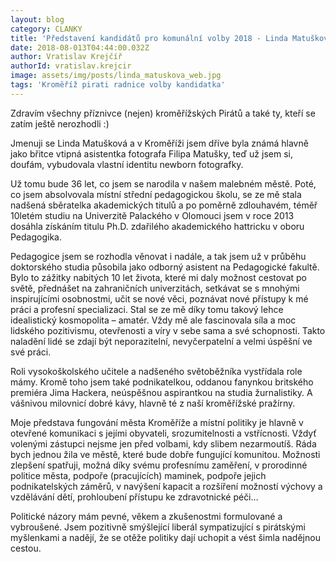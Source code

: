 ```yaml
---
layout: blog
category: CLANKY
title: 'Představení kandidátů pro komunální volby 2018 - Linda Matušková'
date: 2018-08-013T04:44:00.032Z
author: Vratislav Krejčíř
authorId: vratislav.krejcir
image: assets/img/posts/linda_matuskova_web.jpg
tags: 'Kroměříž pirati radnice volby kandidatka'
---
```


Zdravím všechny příznivce (nejen) kroměřížských Pirátů a také ty, kteří se zatím ještě nerozhodli :) 

Jmenuji se Linda Matušková a v Kroměříži jsem dříve byla známá hlavně jako břitce vtipná asistentka fotografa Filipa Matušky, teď už jsem si, doufám, vybudovala vlastní identitu newborn fotografky.

Už tomu bude 36 let, co jsem se narodila v našem malebném městě. Poté, co jsem absolvovala místní střední pedagogickou školu, se ze mě stala nadšená sběratelka akademických titulů a po poměrně zdlouhavém, téměř 10letém studiu na Univerzitě Palackého v Olomouci jsem v roce 2013 dosáhla získáním titulu Ph.D. zdařilého akademického hattricku v oboru Pedagogika. 

Pedagogice jsem se rozhodla věnovat i nadále, a tak jsem už v průběhu doktorského studia působila jako odborný asistent na Pedagogické fakultě. Bylo to zážitky nabitých 10 let života, které mi daly možnost cestovat po světě, přednášet na zahraničních univerzitách, setkávat se s mnohými inspirujícími osobnostmi, učit se nové věci, poznávat nové přístupy k mé práci a profesní specializaci. Stal se ze mě díky tomu takový lehce idealistický kosmopolita – amatér. Vždy mě ale fascinovala síla a moc lidského pozitivismu, otevřenosti a víry v sebe sama a své schopnosti. Takto naladění lidé se zdají být neporazitelní, nevyčerpatelní a velmi úspěšní ve své práci. 

Roli vysokoškolského učitele a nadšeného světoběžníka vystřídala role mámy. Kromě toho jsem také podnikatelkou, oddanou fanynkou britského premiéra Jima Hackera, neúspěšnou aspirantkou na studia žurnalistiky. A vášnivou milovnicí dobré kávy, hlavně té z naší kroměřížské pražírny.

Moje představa fungování města Kroměříže a místní politiky je hlavně v otevřené komunikaci s jejími obyvateli, srozumitelnosti a vstřícnosti. Vždyť volenými zástupci nejsme jen před volbami, kdy slibem nezarmoutíš. Ráda bych jednou žila ve městě, které bude dobře fungující komunitou. Možnosti zlepšení spatřuji, možná díky svému profesnímu zaměření, v prorodinné politice města, podpoře (pracujících) maminek, podpoře jejich podnikatelských záměrů, v navýšení kapacit a rozšíření možností výchovy a vzdělávání dětí, prohloubení přístupu ke zdravotnické péči… 

Politické názory mám pevné, věkem a zkušenostmi formulované a vybroušené. Jsem pozitivně smýšlející liberál sympatizující s pirátskými myšlenkami a nadějí, že se otěže politiky dají uchopit a vést šimla nadějnou cestou.

